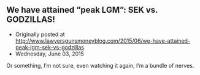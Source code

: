 ## We have attained “peak LGM”: SEK vs. GODZILLAS!

 * Originally posted at http://www.lawyersgunsmoneyblog.com/2015/06/we-have-attained-peak-lgm-sek-vs-godzillas
 * Wednesday, June 03, 2015

Or something, I’m not sure, even watching it again, I’m a bundle of nerves.